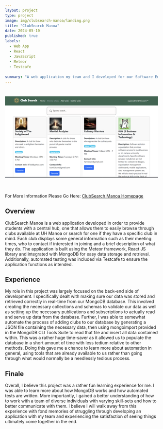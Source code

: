 ```yaml
---
layout: project
type: project
image: img/clubsearch-manoa/landing.png
title: "ClubSearch Manoa"
date: 2024-05-10
published: true
labels:
  - Web App
  - React
  - JavaScript
  - Meteor
  - Testcafe
    
summary: "A web application my team and I developed for our Software Engineering class. It allows students to find out more details about clubs available at UH Manoa."
---
```


<center> <img style="padding: 25px 0px 35px 0px" width="700px" class="img-fluid" src="../img/clubsearch-manoa/browse-clubs.png"> </center>

<p> For More Information Please Go Here: <a href="https://clubsearch-manoa.github.io/"> ClubSearch Manoa Homepage </a> </p>

## Overview
<p> ClubSearch Manoa is a web application developed in order to provide students with a central hub, one that allows them to easily browse through clubs available at UH Manoa or search for one if they have a specific club in mind. Each club displays some general information such as their meeting times, who to contact if interested in joining and a brief description of what they do. The application is built using the Meteor framework, React JS library and integrated with MongoDB for easy data storage and retrieval. Additionally, automated testing was included via Testcafe to ensure the application functions as intended. </p>

## Experience
<p> My role in this project was largely focused on the back-end side of development. I specifically dealt with making sure our data was stored and retrieved correctly in real-time from our MongoDB database. This involved creating the necessary collections and schemas to validate our data as well as setting up the necessary publications and subscriptions to actually read and serve up data from the database. Further, I was able to somewhat automate the process of adding clubs to our database by generating a JSON file containing the necessary data, then using mongoimport provided in the MongoDB CLI Tools Suite to read that file and insert all data contained within. This was a rather huge time-saver as it allowed us to populate the database in a short amount of time with less tedium relative to other methods. Doing this gave me a chance to learn more about automation in general, using tools that are already available to us rather than going through what would normally be a needlessly tedious process. </p>

## Finale
<p> Overall, I believe this project was a rather fun learning experience for me. I was able to learn more about how MongoDB works and how automated tests are written. More importantly, I gained a better understanding of how to work with a team of diverse individuals with varying skill-sets and how to better communicate with them. I believe I will walk away from this experience with fond memories of struggling through developing an application with my team and experiencing the satisfaction of seeing things ultimately come together in the end. </p>
